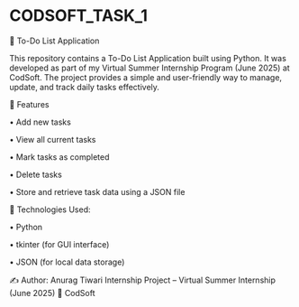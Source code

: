 # CODSOFT_TASK_1

📝 To-Do List Application

This repository contains a To-Do List Application built using Python. It was developed as part of my Virtual Summer Internship Program (June 2025) at CodSoft.
The project provides a simple and user-friendly way to manage, update, and track daily tasks effectively.

🚀 Features

• Add new tasks

• View all current tasks

• Mark tasks as completed

• Delete tasks

• Store and retrieve task data using a JSON file

🔧 Technologies Used:

• Python

• tkinter (for GUI interface)

• JSON (for local data storage)

✍️ Author:
Anurag Tiwari
Internship Project – Virtual Summer Internship (June 2025)
🏢 CodSoft
